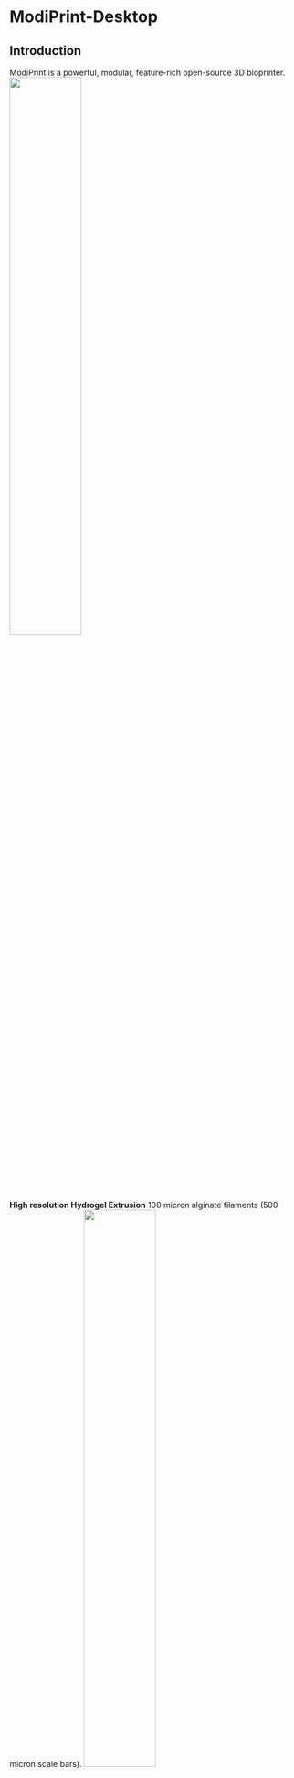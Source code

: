 # ModiPrint-Desktop

## Introduction

ModiPrint is a powerful, modular, feature-rich open-source 3D bioprinter.
<img src="https://github.com/user-attachments/assets/12fbc181-9fa4-485f-8ac8-c1951489baf3" width=50% height=50%>

**High resolution Hydrogel Extrusion** 
100 micron alginate filaments (500 micron scale bars).
<img src="https://github.com/user-attachments/assets/9b7df260-95c8-4b6c-99ac-b3e2596fca59" width=50% height=50%>

**Multi-Material prints** 
Printheads mounted on independent Z-actuators enable multiple materials in one print.
<img src="https://github.com/user-attachments/assets/c0939015-344b-4d04-9177-de65bd38d852" width=50% height=50%>

**CAD Integration** 
Integration with g-code allows complex 3D models to be fully realized in print.
<img src="https://github.com/user-attachments/assets/7cc3282e-edc8-4b7d-a300-762ea35ecd75" width=50% height=50%>

**Gentle** 
Human induced pluripotent stem cells remained viable for 30 days after print.
<img src="https://github.com/user-attachments/assets/a0da2b46-93c4-4f32-96f9-1dbadf1e5af5" width=50% height=50%>

**Concentration Gradients** 
Integration of extrusion and inkjet printing embeds small molecule gradients of into hydrogels of any geometry.
<img src="https://github.com/user-attachments/assets/136fe2af-5725-4bb0-aeda-d3964f61fde4" width=60% height=60%>

## User Guide

This is the complete guide to building and operating ModiPrint. Construction and operation of this 
bioprinter requires the user to: 
1. Acquire all hardware via vendors. 
2. Assemble the hardware using this guide.
3. Install the open-source desktop and microcontroller software. 

Please see the [User Guide](https://github.com/eshen2210/ModiPrint/blob/main/User%20Guide.pdf) for full instructions.

See the [peer-reviewed scientific publication of ModiPrint](https://www.sciencedirect.com/science/article/pii/S2405886620300403).
